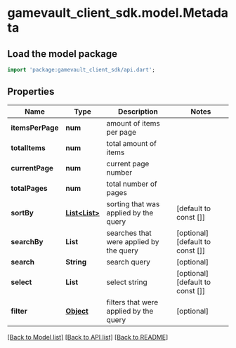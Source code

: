 # gamevault_client_sdk.model.Metadata

## Load the model package
```dart
import 'package:gamevault_client_sdk/api.dart';
```

## Properties
Name | Type | Description | Notes
------------ | ------------- | ------------- | -------------
**itemsPerPage** | **num** | amount of items per page | 
**totalItems** | **num** | total amount of items | 
**currentPage** | **num** | current page number | 
**totalPages** | **num** | total number of pages | 
**sortBy** | [**List<List<String>>**](List.md) | sorting that was applied by the query | [default to const []]
**searchBy** | **List<String>** | searches that were applied by the query | [optional] [default to const []]
**search** | **String** | search query | [optional] 
**select** | **List<String>** | select string | [optional] [default to const []]
**filter** | [**Object**](.md) | filters that were applied by the query | [optional] 

[[Back to Model list]](../README.md#documentation-for-models) [[Back to API list]](../README.md#documentation-for-api-endpoints) [[Back to README]](../README.md)



